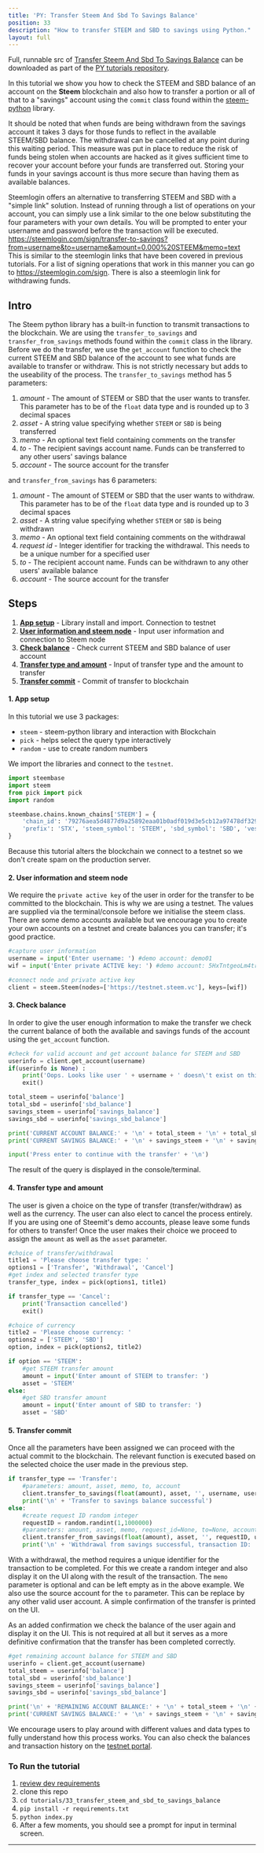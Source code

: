 ```yaml
---
title: 'PY: Transfer Steem And Sbd To Savings Balance'
position: 33
description: "How to transfer STEEM and SBD to savings using Python."
layout: full
---              
```

<span class="fa-pull-left top-of-tutorial-repo-link"><span class="first-word">Full</span>, runnable src of [Transfer Steem And Sbd To Savings Balance](https://github.com/steemit/devportal-tutorials-py/tree/master/tutorials/33_transfer_steem_and_sbd_to_savings_balance) can be downloaded as part of the [PY tutorials repository](https://github.com/steemit/devportal-tutorials-py).</span>
<br>



In this tutorial we show you how to check the STEEM and SBD balance of an account on the **Steem** blockchain and also how to transfer a portion or all of that to a "savings" account using the `commit` class found within the [steem-python](https://github.com/steemit/steem-python) library.

It should be noted that when funds are being withdrawn from the savings account it takes 3 days for those funds to reflect in the available STEEM/SBD balance. The withdrawal can be cancelled at any point during this waiting period. This measure was put in place to reduce the risk of funds being stolen when accounts are hacked as it gives sufficient time to recover your account before your funds are transferred out. Storing your funds in your savings account is thus more secure than having them as available balances.

Steemlogin offers an alternative to transferring STEEM and SBD with a "simple link" solution. Instead of running through a list of operations on your account, you can simply use a link similar to the one below substituting the four parameters with your own details. You will be prompted to enter your username and password before the transaction will be executed.
https://steemlogin.com/sign/transfer-to-savings?from=username&to=username&amount=0.000%20STEEM&memo=text
This is similar to the steemlogin links that have been covered in previous tutorials. For a list of signing operations that work in this manner you can go to https://steemlogin.com/sign. There is also a steemlogin link for withdrawing funds.

## Intro

The Steem python library has a built-in function to transmit transactions to the blockchain. We are using the `transfer_to_savings` and `transfer_from_savings` methods found within the `commit` class in the library. Before we do the transfer, we use the `get_account` function to check the current STEEM and SBD balance of the account to see what funds are available to transfer or withdraw. This is not strictly necessary but adds to the useability of the process. The `transfer_to_savings` method has 5 parameters:

1.  _amount_ - The amount of STEEM or SBD that the user wants to transfer. This parameter has to be of the `float` data type and is rounded up to 3 decimal spaces
1.  _asset_ - A string value specifying whether `STEEM` or `SBD` is being transferred
1.  _memo_ - An optional text field containing comments on the transfer
1.  _to_ - The recipient savings account name. Funds can be transferred to any other users' savings balance
1.  _account_ - The source account for the transfer

and `transfer_from_savings` has 6 parameters:

1.  _amount_ - The amount of STEEM or SBD that the user wants to withdraw. This parameter has to be of the `float` data type and is rounded up to 3 decimal spaces
1.  _asset_ - A string value specifying whether `STEEM` or `SBD` is being withdrawn
1.  _memo_ - An optional text field containing comments on the withdrawal
1.  _request id_ - Integer identifier for tracking the withdrawal. This needs to be a unique number for a specified user
1.  _to_ - The recipient account name. Funds can be withdrawn to any other users' available balance
1.  _account_ - The source account for the transfer

## Steps

1.  [**App setup**](#setup) - Library install and import. Connection to testnet
1.  [**User information and steem node**](#userinfo) - Input user information and connection to Steem node
1.  [**Check balance**](#balance) - Check current STEEM and SBD balance of user account
1.  [**Transfer type and amount**](#amount) - Input of transfer type and the amount to transfer
1.  [**Transfer commit**](#commit) - Commit of transfer to blockchain

#### 1. App setup <a name="setup"></a>

In this tutorial we use 3 packages:

- `steem` - steem-python library and interaction with Blockchain
- `pick` - helps select the query type interactively
- `random` - use to create random numbers

We import the libraries and connect to the `testnet`.

```python
import steembase
import steem
from pick import pick
import random

steembase.chains.known_chains['STEEM'] = {
    'chain_id': '79276aea5d4877d9a25892eaa01b0adf019d3e5cb12a97478df3298ccdd01673',
    'prefix': 'STX', 'steem_symbol': 'STEEM', 'sbd_symbol': 'SBD', 'vests_symbol': 'VESTS'
}
```

Because this tutorial alters the blockchain we connect to a testnet so we don't create spam on the production server.

#### 2. User information and steem node <a name="userinfo"></a>

We require the `private active key` of the user in order for the transfer to be committed to the blockchain. This is why we are using a testnet. The values are supplied via the terminal/console before we initialise the steem class. There are some demo accounts available but we encourage you to create your own accounts on a testnet and create balances you can transfer; it's good practice.

```python
#capture user information
username = input('Enter username: ') #demo account: demo01
wif = input('Enter private ACTIVE key: ') #demo account: 5HxTntgeoLm4trnTz94YBsY6MpAap1qRVXEKsU5n1v2du1gAgVH

#connect node and private active key
client = steem.Steem(nodes=['https://testnet.steem.vc'], keys=[wif])
```

#### 3. Check balance <a name="balance"></a>

In order to give the user enough information to make the transfer we check the current balance of both the available and savings funds of the account using the `get_account` function.

```python
#check for valid account and get account balance for STEEM and SBD
userinfo = client.get_account(username)
if(userinfo is None) :
    print('Oops. Looks like user ' + username + ' doesn\'t exist on this chain!')
    exit()

total_steem = userinfo['balance']
total_sbd = userinfo['sbd_balance']
savings_steem = userinfo['savings_balance']
savings_sbd = userinfo['savings_sbd_balance']

print('CURRENT ACCOUNT BALANCE:' + '\n' + total_steem + '\n' + total_sbd + '\n')
print('CURRENT SAVINGS BALANCE:' + '\n' + savings_steem + '\n' + savings_sbd + '\n')

input('Press enter to continue with the transfer' + '\n')
```

The result of the query is displayed in the console/terminal.

#### 4. Transfer type and amount <a name="amount"></a>

The user is given a choice on the type of transfer (transfer/withdraw) as well as the currency. The user can also elect to cancel the process entirely. If you are using one of Steemit's demo accounts, please leave some funds for others to transfer! Once the user makes their choice we proceed to assign the `amount` as well as the `asset` parameter.

```python
#choice of transfer/withdrawal
title1 = 'Please choose transfer type: '
options1 = ['Transfer', 'Withdrawal', 'Cancel']
#get index and selected transfer type
transfer_type, index = pick(options1, title1)

if transfer_type == 'Cancel':
    print('Transaction cancelled')
    exit()

#choice of currency
title2 = 'Please choose currency: '
options2 = ['STEEM', 'SBD']
option, index = pick(options2, title2)

if option == 'STEEM':
    #get STEEM transfer amount
    amount = input('Enter amount of STEEM to transfer: ')
    asset = 'STEEM'
else:
    #get SBD transfer amount
    amount = input('Enter amount of SBD to transfer: ')
    asset = 'SBD'
```

#### 5. Transfer commit <a name="commit"></a>

Once all the parameters have been assigned we can proceed with the actual commit to the blockchain. The relevant function is executed based on the selected choice the user made in the previous step.

```python
if transfer_type == 'Transfer':
    #parameters: amount, asset, memo, to, account
    client.transfer_to_savings(float(amount), asset, '', username, username)
    print('\n' + 'Transfer to savings balance successful')
else:
    #create request ID random integer
    requestID = random.randint(1,1000000)
    #parameters: amount, asset, memo, request_id=None, to=None, account=None
    client.transfer_from_savings(float(amount), asset, '', requestID, username, username)
    print('\n' + 'Withdrawal from savings successful, transaction ID: ' + str(requestID))
```

With a withdrawal, the method requires a unique identifier for the transaction to be completed. For this we create a random integer and also display it on the UI along with the result of the transaction. The `memo` parameter is optional and can be left empty as in the above example. We also use the source account for the `to` parameter. This can be replace by any other valid user account. A simple confirmation of the transfer is printed on the UI.

As an added confirmation we check the balance of the user again and display it on the UI. This is not required at all but it serves as a more definitive confirmation that the transfer has been completed correctly.

```python
#get remaining account balance for STEEM and SBD
userinfo = client.get_account(username)
total_steem = userinfo['balance']
total_sbd = userinfo['sbd_balance']
savings_steem = userinfo['savings_balance']
savings_sbd = userinfo['savings_sbd_balance']

print('\n' + 'REMAINING ACCOUNT BALANCE:' + '\n' + total_steem + '\n' + total_sbd + '\n')
print('CURRENT SAVINGS BALANCE:' + '\n' + savings_steem + '\n' + savings_sbd + '\n')
```

We encourage users to play around with different values and data types to fully understand how this process works. You can also check the balances and transaction history on the [testnet portal](http://condenser.steem.vc/).

### To Run the tutorial

1.  [review dev requirements](https://github.com/steemit/devportal-tutorials-py/tree/master/tutorials/00_getting_started#dev-requirements)
1.  clone this repo
1.  `cd tutorials/33_transfer_steem_and_sbd_to_savings_balance`
1.  `pip install -r requirements.txt`
1.  `python index.py`
1.  After a few moments, you should see a prompt for input in terminal screen.

---
